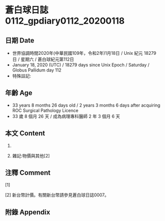 [_metadata_:encoding]: - "utf-8"
[_metadata_:fileformat]: - "markdown"
[_metadata_:MIME_type]: - "text/plain"
[_metadata_:markdown_version]: - "commonmark version 0.29"
[_metadata_:markdown_spec]: - "https://spec.commonmark.org/0.29/"

# 蒼白球日誌0112_gpdiary0112_20200118 #

## 日期 Date ##

* 世界協調時間2020年(中華民國109年，令和2年)1月18日 / Unix 紀元 18279 日 / 星期六 / 蒼白球紀元第112日
* January 18, 2020 (UTC) / 18279 days since Unix Epoch / Saturday / Globus Pallidum day 112
* 特殊註記:

## 年齡 Age ##

* 33 years 8 months 26 days old / 2 years 3 months 6 days after acquiring ROC Surgical Pathology Licence
* 33 歲 8 個月 26 天 / 成為病理專科醫師 2 年 3 個月 6 天

## 本文 Content ##

1. 

    
2. 雜記:物價與其他[2]

    

## 注釋 Comment ##

[1] 


[2] 新台幣計價。有關新台幣請參見蒼白球日誌0007。



## 附錄 Appendix ##

